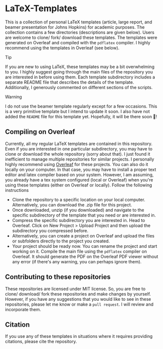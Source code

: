 # LaTeX-Templates

This is a collection of personal LaTeX templates (article, large report, and beamer presentation for Johns Hopkins) for academic purposes. The collection contains a few directories (descriptions are given below). Users are welcome to clone/ fork/ download these templates. The templates were generated on Overleaf and compiled with the `pdflatex` compiler. I highly recommend using the templates in Overleaf (see below).

> [!TIP]
> If you are new to using LaTeX, these templates may be a bit overwhelming to you. I highly suggest going through the main files of the repository you are interested in before using them. Each template subdirectory includes a separate README file that describes the details of the template. Additionally, I generously commented on different sections of the scripts.

> [!WARNING]
> I do not use the beamer template regularly except for a few occasions. This is a very primitive template but I intend to update it soon. I also have not added the `README` file for this template yet. Hopefully, it will be there soon :pray:! 


## Compiling on Overleaf

Currently, all my regular LaTeX templates are contained in this repository. Even if you are interested in one particular subdirectory, you may have to clone or download the whole repository (sorry about that). I just found it inefficient to manage multiple repositories for similar projects. I personally highly recommend using [Overleaf](https://www.overleaf.com) for these projects. You can also do it locally on your computer. In that case, you may have to install a proper text editor and latex compiler based on your system. However, I am assuming, you already have a tex system configured (local or Overleaf) when you're using these templates (either on Overleaf or locally). Follow the following instructions

- Clone the repository to a specific location on your local computer. Alternatively, you can download the .zip file for this project.
- Once downloaded, unzip (if you downloaded) and navigate to the specific subdirectory of the template that you need or are interested in.
- Compress the specific subdirectory you are interested in. Head to Overleaf. Click on New Project > Upload Project and then upload the subdirectory you compressed before.
- Alternatively, you can create a project on Overleaf and upload the files or subfolders directly to the project you created.
- Your project should be ready now. You can rename the project and start working on it. Compile the main file using the `pdflatex` compiler on Overleaf. It should generate the PDF on the Overleaf PDF viewer without any error (if there's any warning, you can perhaps ignore them).


## Contributing to these repositories

These repositories are licensed under MIT license. So, you are free to clone/ download/ fork these repositories and make changes by yourself. However, if you have any suggestions that you would like to see in these repositories, please let me know or make a `pull request`. I will review and incorporate them.


## Citation

If you use any of these templates in situations where it requires providing citations, please cite the repository.
